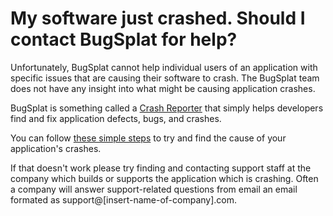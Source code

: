 # My software just crashed. Should I contact BugSplat for help?

Unfortunately, BugSplat cannot help individual users of an application with specific issues that are causing their software to crash.  The BugSplat team does not have any insight into what might be causing application crashes.

BugSplat is something called a [Crash Reporter](what-is-a-crash-reporter.md) that simply helps developers find and fix application defects, bugs, and crashes. 

You can follow [these simple steps](how-to-fix-bugsplats.md) to try and find the cause of your application's crashes.

If that doesn't work please try finding and contacting support staff at the company which builds or supports the application which is crashing.  Often a company will answer support-related questions from email an email formated as support@\[insert-name-of-company\].com.

